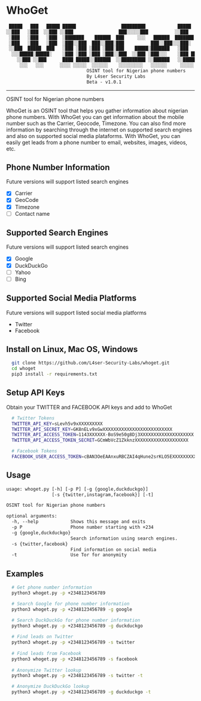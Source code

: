 # WhoGet

```txt
 █████   ███   █████ █████                 █████████            █████
░░███   ░███  ░░███ ░░███                 ███░░░░░███          ░░███
 ░███   ░███   ░███  ░███████    ██████  ███     ░░░   ██████  ███████  
 ░███   ░███   ░███  ░███░░███  ███░░███░███          ███░░███░░░███░
 ░░███  █████  ███   ░███ ░███ ░███ ░███░███    █████░███████   ░███
  ░░░█████░█████░    ░███ ░███ ░███ ░███░░███  ░░███ ░███░░░    ░███ ███
    ░░███ ░░███      ████ █████░░██████  ░░█████████ ░░██████   ░░█████
     ░░░   ░░░      ░░░░ ░░░░░  ░░░░░░    ░░░░░░░░░   ░░░░░░     ░░░░░
                              OSINT tool for Nigerian phone numbers
                              By L4ser Security Labs
                              Beta - v1.0.1
```

- - -
OSINT tool for Nigerian phone numbers

WhoGet is an OSINT tool that helps you gather information about nigerian phone numbers.
With WhoGet you can get information about the mobile number such as the 
Carrier, Geocode, Timezone. You can also find more information by searching through
the internet on supported search engines and also on supported social media plataforms.
With WhoGet, you can easily get leads from a phone number to email, websites, images, videos, etc.

## Phone Number Information

Future versions will support listed search engines

* [x] Carrier
* [x] GeoCode
* [x] Timezone
* [ ] Contact name

## Supported Search Engines

Future versions will support listed search engines

* [x] Google
* [x] DuckDuckGo
* [ ] Yahoo
* [ ] Bing

## Supported Social Media Platforms

Future versions will support listed social media platforms

* Twitter
* Facebook

## Install on Linux, Mac OS, Windows

```bash
  git clone https://github.com/L4ser-Security-Labs/whoget.git
  cd whoget
  pip3 install -r requirements.txt
```

## Setup API Keys

Obtain your TWITTER and FACEBOOK API keys and add to WhoGet

```bash .env
  # Twitter Tokens
  TWITTER_API_KEY=sLevh5v9xXXXXXXXXX
  TWITTER_API_SECRET_KEY=GK8nELv9xGwXXXXXXXXXXXXXXXXXXXXXXXXXX
  TWITTER_API_ACCESS_TOKEN=1143XXXXXX-BoS9e50g8Dj3XXXXXXXXXXXXXXXXXXXX
  TWITTER_API_ACCESS_TOKEN_SECRET=GCmWbVcZ1ZkknzXXXXXXXXXXXXXXXXXXXX

  # Facebook Tokens
  FACEBOOK_USER_ACCESS_TOKEN=cBAN3OeEAAnxuRBCZAI4qHune2srKLO5EXXXXXXXXXXXXXXXXXXXXXXXXXXXXXXXXXXXXXXXXXXXXXXXXXXXXXXXXXX
```

## Usage

```txt
usage: whoget.py [-h] [-p P] [-g {google,duckduckgo}]
                 [-s {twitter,instagram,facebook}] [-t]

OSINT tool for Nigerian phone numbers

optional arguments:
  -h, --help            Shows this message and exits
  -p P                  Phone number starting with +234
  -g {google,duckduckgo}
                        Search information using search engines.
  -s {twitter,facebook}
                        Find information on social media
  -t                    Use Tor for anonymity
```

## Examples

```bash
  # Get phone number information
  python3 whoget.py -p +2348123456789

  # Search Google for phone number information
  python3 whoget.py -p +2348123456789 -g google

  # Search DuckDuckGo for phone number information
  python3 whoget.py -p +2348123456789 -g duckduckgo
  
  # Find leads on Twitter
  python3 whoget.py -p +2348123456789 -s twitter
  
  # Find leads from Facebook
  python3 whoget.py -p +2348123456789 -s facebook
  
  # Anonymize Twitter lookup
  python3 whoget.py -p +2348123456789 -s twitter -t

  # Anonymize DuckDuckGo lookup
  python3 whoget.py -p +2348123456789 -g duckduckgo -t

```
